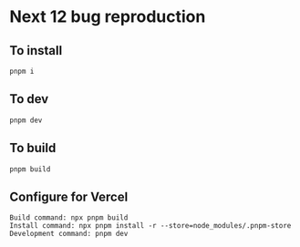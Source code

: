 Next 12 bug reproduction
===

To install
---

```
pnpm i
```

To dev
---

```
pnpm dev
```

To build
---

```
pnpm build
```

Configure for Vercel
---

```
Build command: npx pnpm build
Install command: npx pnpm install -r --store=node_modules/.pnpm-store
Development command: pnpm dev
```

